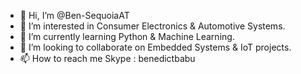 - 👋 Hi, I’m @Ben-SequoiaAT
- 👀 I’m interested in Consumer Electronics & Automotive Systems.
- 🌱 I’m currently learning Python & Machine Learning.
- 💞️ I’m looking to collaborate on Embedded Systems & IoT projects.
- 📫 How to reach me Skype : benedictbabu

<!---
Ben-SequoiaAT/Ben-SequoiaAT is a ✨ special ✨ repository because its `README.md` (this file) appears on your GitHub profile.
You can click the Preview link to take a look at your changes.
--->
